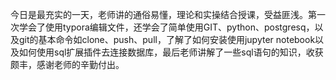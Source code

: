 今日是最充实的一天，老师讲的通俗易懂，理论和实操结合授课，受益匪浅。第一次学会了使用typora编辑文件，还学会了简单使用GIT、python、postgresq，以及git的基本命令如clone、push、pull，了解了如何安装使用jupyter notebook以及如何使用sql扩展插件去连接数据库，最后老师讲解了一些sql语句的知识，收获颇丰，感谢老师的辛勤付出。